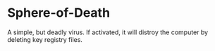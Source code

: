 # Sphere-of-Death
A simple, but deadly virus. If activated, it will distroy the computer by deleting key registry files.
